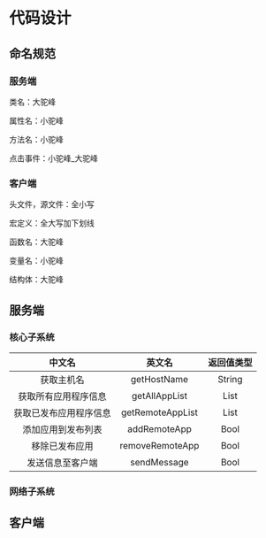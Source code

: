 # 代码设计

## 命名规范

### 服务端

类名：大驼峰

属性名：小驼峰

方法名：小驼峰

点击事件：小驼峰_大驼峰

### 客户端

头文件，源文件：全小写

宏定义：全大写加下划线

函数名：大驼峰

变量名：小驼峰

结构体：大驼峰

## 服务端

### 核心子系统

|         中文名         |      英文名      | 返回值类型 |
| :--------------------: | :--------------: | :--------: |
|       获取主机名       |   getHostName    |   String   |
|  获取所有应用程序信息  |  getAllAppList   |    List    |
| 获取已发布应用程序信息 | getRemoteAppList |    List    |
|   添加应用到发布列表   |   addRemoteApp   |    Bool    |
|     移除已发布应用     | removeRemoteApp  |    Bool    |
|    发送信息至客户端    |   sendMessage    |    Bool    |

### 网络子系统

## 客户端